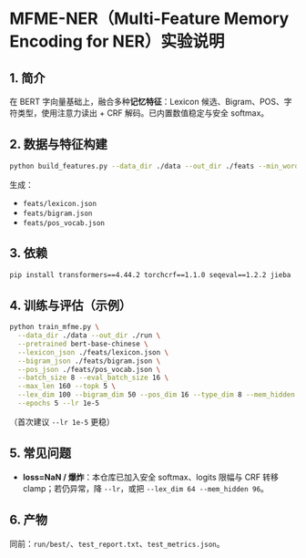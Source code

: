 # MFME-NER（Multi-Feature Memory Encoding for NER）实验说明

## 1. 简介
在 BERT 字向量基础上，融合多种**记忆特征**：Lexicon 候选、Bigram、POS、字符类型，使用注意力读出 + CRF 解码。已内置数值稳定与安全 softmax。

## 2. 数据与特征构建
```bash
python build_features.py --data_dir ./data --out_dir ./feats --min_word_len 2 --min_freq 2
```
生成：
- `feats/lexicon.json`
- `feats/bigram.json`
- `feats/pos_vocab.json`

## 3. 依赖
```bash
pip install transformers==4.44.2 torchcrf==1.1.0 seqeval==1.2.2 jieba
```

## 4. 训练与评估（示例）
```bash
python train_mfme.py \
  --data_dir ./data --out_dir ./run \
  --pretrained bert-base-chinese \
  --lexicon_json ./feats/lexicon.json \
  --bigram_json ./feats/bigram.json \
  --pos_json ./feats/pos_vocab.json \
  --batch_size 8 --eval_batch_size 16 \
  --max_len 160 --topk 5 \
  --lex_dim 100 --bigram_dim 50 --pos_dim 16 --type_dim 8 --mem_hidden 128 \
  --epochs 5 --lr 1e-5
```
（首次建议 `--lr 1e-5` 更稳）

## 5. 常见问题
- **loss=NaN / 爆炸**：本仓库已加入安全 softmax、logits 限幅与 CRF 转移 clamp；若仍异常，降 `--lr`，或把 `--lex_dim 64 --mem_hidden 96`。

## 6. 产物
同前：`run/best/`、`test_report.txt`、`test_metrics.json`。
